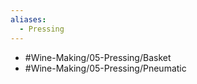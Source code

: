 ```yaml
---
aliases:
  - Pressing
---
```

- #Wine-Making/05-Pressing/Basket
- #Wine-Making/05-Pressing/Pneumatic